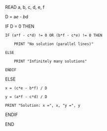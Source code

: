 READ a, b, c, d, e, f


D = a*e - b*d


IF D = 0 THEN

    IF (a*f - c*d) != 0 OR (b*f - c*e) != 0 THEN

        PRINT "No solution (parallel lines)"

    ELSE

        PRINT "Infinitely many solutions"

    ENDIF

ELSE

    x = (c*e - b*f) / D

    y = (a*f - c*d) / D

    PRINT "Solution: x =", x, "y =", y

ENDIF


END
